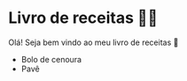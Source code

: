# Livro de receitas :man_cook:

Olá! Seja bem vindo ao meu livro de receitas :wave:

- Bolo de cenoura
- Pavê

